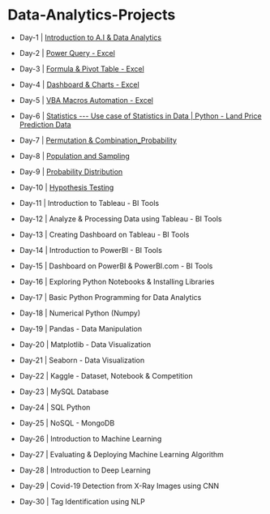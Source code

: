 # Data-Analytics-Projects

- Day-1 | [Introduction to A.I & Data Analytics](https://github.com/Ahmedfurkhan/30days-Data-Analytics-Projects/tree/main/Introduction-to-AI-and-Data-Analytics)
  
- Day-2 | [Power Query - Excel](https://github.com/Ahmedfurkhan/30days-Data-Analytics-Projects/tree/main/Power%20Query%20-%20Excel)
- Day-3 | [Formula & Pivot Table - Excel](https://github.com/Ahmedfurkhan/30days-Data-Analytics-Projects/tree/main/Formula%20%26%20Pivot%20Table%20-%20Excel/3_FormulaPivotTable_ExcelInternship) 
- Day-4 | [Dashboard & Charts - Excel](https://github.com/Ahmedfurkhan/30days-Data-Analytics-Projects/tree/main/Dashboard%20%26%20Charts%20-%20Excel)
- Day-5 | [VBA Macros Automation - Excel](https://github.com/Ahmedfurkhan/30days-Data-Analytics-Projects/tree/main/VBA%20Macros%20Automation%20-%20Excel)
- Day-6 | [Statistics --- Use case of Statistics in Data | Python - Land Price Prediction Data](https://github.com/Ahmedfurkhan/30days-Data-Analytics-Projects/tree/main/Statistics%20---%20Use%20case%20of%20Statistics%20in%20Data%20%20Python%20-%20Land%20Price%20Prediction%20Data)
- Day-7 | [Permutation & Combination_Probability](https://github.com/Ahmedfurkhan/30days-Data-Analytics-Projects/tree/main/Permutation%20%26%20Combination_Probability)
- Day-8 | [Population and Sampling](https://github.com/Ahmedfurkhan/30days-Data-Analytics-Projects/tree/main/Population%20and%20Sampling)
- Day-9 | [Probability Distribution](https://github.com/Ahmedfurkhan/30days-Data-Analytics-Projects/tree/main/Probability%20Distribution)
- Day-10 | [Hypothesis Testing](https://github.com/Ahmedfurkhan/30days-Data-Analytics-Projects/tree/main/Hypothesis%20Testing)
- Day-11 | Introduction to Tableau - BI Tools
- Day-12 | Analyze & Processing Data using Tableau - BI Tools
- Day-13 | Creating Dashboard on Tableau - BI Tools
- Day-14 | Introduction to PowerBI - BI Tools
- Day-15 | Dashboard on PowerBI & PowerBI.com - BI Tools
- Day-16 | Exploring Python Notebooks & Installing Libraries
- Day-17 | Basic Python Programming for Data Analytics
- Day-18 | Numerical Python (Numpy)
- Day-19 | Pandas - Data Manipulation
- Day-20 | Matplotlib - Data Visualization
- Day-21 | Seaborn - Data Visualization
- Day-22 | Kaggle - Dataset, Notebook & Competition
- Day-23 | MySQL Database
- Day-24 | SQL Python
- Day-25 | NoSQL - MongoDB
- Day-26 | Introduction to Machine Learning
- Day-27 | Evaluating & Deploying Machine Learning Algorithm
- Day-28 | Introduction to Deep Learning
- Day-29 | Covid-19 Detection from X-Ray Images using CNN
- Day-30 | Tag Identification using NLP
